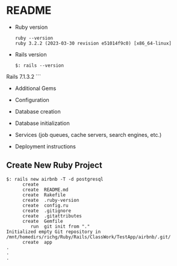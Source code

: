 # README

* Ruby version

    ```
    ruby --version
    ruby 3.2.2 (2023-03-30 revision e51014f9c0) [x86_64-linux]
    ```
* Rails version

    ```
    $: rails --version
Rails 7.1.3.2
    ```

* Additional Gems

* Configuration

* Database creation

* Database initialization

* Services (job queues, cache servers, search engines, etc.)

* Deployment instructions


## Create New Ruby Project

```
$: rails new airbnb -T -d postgresql
      create
      create  README.md
      create  Rakefile
      create  .ruby-version
      create  config.ru
      create  .gitignore
      create  .gitattributes
      create  Gemfile
         run  git init from "."
Initialized empty Git repository in /mnt/homedirs/richg/Ruby/Rails/ClassWork/TestApp/airbnb/.git/
      create  app
.
.
.
```

